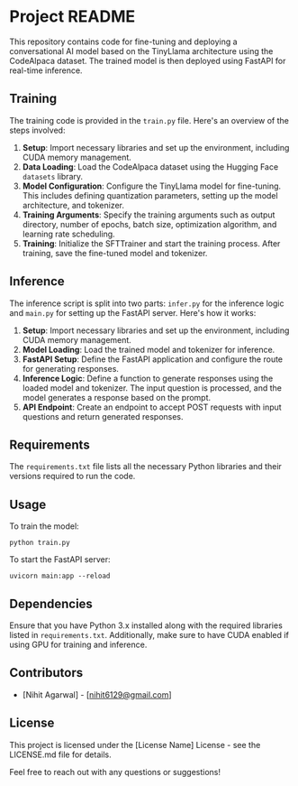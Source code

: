 # Project README

This repository contains code for fine-tuning and deploying a conversational AI model based on the TinyLlama architecture using the CodeAlpaca dataset. The trained model is then deployed using FastAPI for real-time inference.

## Training

The training code is provided in the `train.py` file. Here's an overview of the steps involved:

1. **Setup**: Import necessary libraries and set up the environment, including CUDA memory management.
2. **Data Loading**: Load the CodeAlpaca dataset using the Hugging Face `datasets` library.
3. **Model Configuration**: Configure the TinyLlama model for fine-tuning. This includes defining quantization parameters, setting up the model architecture, and tokenizer.
4. **Training Arguments**: Specify the training arguments such as output directory, number of epochs, batch size, optimization algorithm, and learning rate scheduling.
5. **Training**: Initialize the SFTTrainer and start the training process. After training, save the fine-tuned model and tokenizer.

## Inference

The inference script is split into two parts: `infer.py` for the inference logic and `main.py` for setting up the FastAPI server. Here's how it works:

1. **Setup**: Import necessary libraries and set up the environment, including CUDA memory management.
2. **Model Loading**: Load the trained model and tokenizer for inference.
3. **FastAPI Setup**: Define the FastAPI application and configure the route for generating responses.
4. **Inference Logic**: Define a function to generate responses using the loaded model and tokenizer. The input question is processed, and the model generates a response based on the prompt.
5. **API Endpoint**: Create an endpoint to accept POST requests with input questions and return generated responses.

## Requirements

The `requirements.txt` file lists all the necessary Python libraries and their versions required to run the code.

## Usage

To train the model:

```
python train.py
```
To start the FastAPI server:
```
uvicorn main:app --reload
```


## Dependencies

Ensure that you have Python 3.x installed along with the required libraries listed in `requirements.txt`. Additionally, make sure to have CUDA enabled if using GPU for training and inference.

## Contributors

- [Nihit Agarwal] - [nihit6129@gmail.com]

## License

This project is licensed under the [License Name] License - see the LICENSE.md file for details.

Feel free to reach out with any questions or suggestions!

